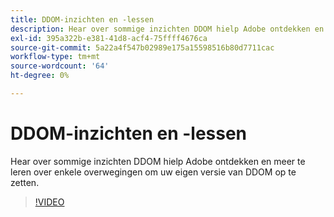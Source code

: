 ```yaml
---
title: DDOM-inzichten en -lessen
description: Hear over sommige inzichten DDOM hielp Adobe ontdekken en meer te leren over enkele overwegingen om uw eigen versie van DDOM op te zetten.
exl-id: 395a322b-e381-41d8-acf4-75ffff4676ca
source-git-commit: 5a22a4f547b02989e175a15598516b80d7711cac
workflow-type: tm+mt
source-wordcount: '64'
ht-degree: 0%

---
```


# DDOM-inzichten en -lessen

Hear over sommige inzichten DDOM hielp Adobe ontdekken en meer te leren over enkele overwegingen om uw eigen versie van DDOM op te zetten.

>[!VIDEO](https://video.tv.adobe.com/v/41693)

